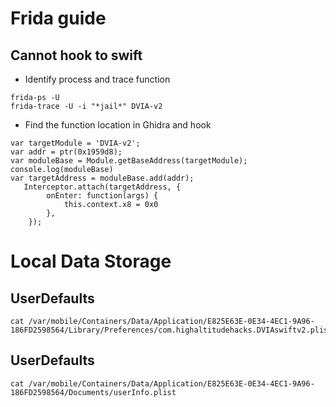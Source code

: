 # Frida guide
## Cannot hook to swift
- Identify process and trace function
```
frida-ps -U
frida-trace -U -i "*jail*" DVIA-v2
```
- Find the function location in Ghidra and hook
```
var targetModule = 'DVIA-v2';
var addr = ptr(0x1959d8);
var moduleBase = Module.getBaseAddress(targetModule);
console.log(moduleBase)
var targetAddress = moduleBase.add(addr);
   Interceptor.attach(targetAddress, {
        onEnter: function(args) {
            this.context.x8 = 0x0
        },
    });
```

# Local Data Storage
## UserDefaults
```
cat /var/mobile/Containers/Data/Application/E825E63E-0E34-4EC1-9A96-186FD2598564/Library/Preferences/com.highaltitudehacks.DVIAswiftv2.plist
```
## UserDefaults
```
cat /var/mobile/Containers/Data/Application/E825E63E-0E34-4EC1-9A96-186FD2598564/Documents/userInfo.plist
```
